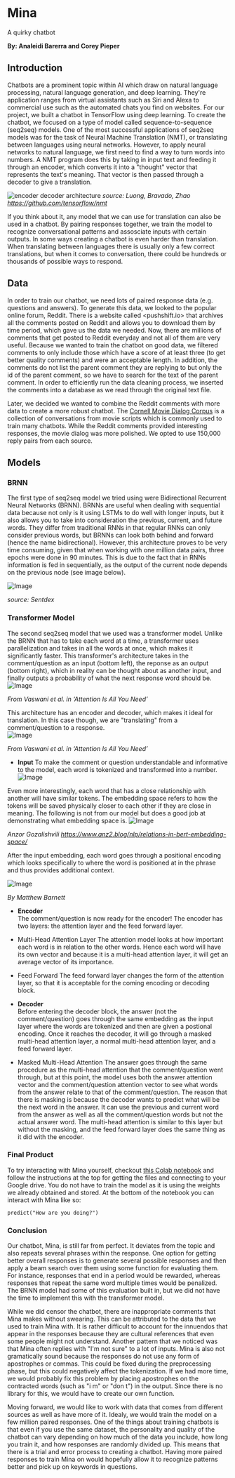 # Mina
A quirky chatbot

**By: Analeidi Barerra and Corey Pieper**

## Introduction

Chatbots are a prominent topic within AI which draw on natural language processing, natural language generation, and deep learning. They're application ranges from virtual assistants such as Siri and Alexa to commercial use such as the automated chats you find on websites. For our project, we built a chatbot in TensorFlow using deep learning. To create the chatbot, we focused on a type of model called sequence-to-sequence (seq2seq) models. One of the most successful applications of seq2seq models was for the task of Neural Machine Translation (NMT), or translating between languages using neural networks. However, to apply neural networks to natural language, we first need to find a way to turn words into numbers. A NMT program does this by taking in input text and feeding it through an encoder, which converts it into a "thought" vector that represents the text's meaning. That vector is then passed through a decoder to give a translation.

![encoder decoder architecture](encdec.jpg)
*source: Luong, Bravado, Zhao https://github.com/tensorflow/nmt*

If you think about it, any model that we can use for translation can also be used in a chatbot. By pairing responses together, we train the model to recognize conversational patterns and assosciate inputs with certain outputs. In some ways creating a chatbot is even harder than translation. When translating between languages there is usually only a few correct translations, but when it comes to conversation, there could be hundreds or thousands of possible ways to respond.

## Data

In order to train our chatbot, we need lots of paired response data (e.g. questions and answers). To generate this data, we looked to the popular online forum, Reddit. There is a website called <pushshift.io> that archives all the comments posted on Reddit and allows you to download them by time period, which gave us the data we needed. Now, there are millions of comments that get posted to Reddit everyday and not all of them are very useful. Because we wanted to train the chatbot on good data, we filtered comments to only include those which have a score of at least three (to get better quality comments) and were an acceptable length. In addition, the comments do not list the parent comment they are replying to but only the id of the parent comment, so we have to search for the text of the parent comment. In order to efficiently run the data cleaning process, we inserted the comments into a database as we read through the original text file.

Later, we decided we wanted to combine the Reddit comments with more data to create a more robust chatbot. The [Cornell Movie Dialog Corpus](https://www.cs.cornell.edu/~cristian/Cornell_Movie-Dialogs_Corpus.html) is a collection of conversations from movie scripts which is commonly used to train many chatbots. While the Reddit comments provided interesting responses, the movie dialog was more polished. We opted to use 150,000 reply pairs from each source.


## Models

### BRNN
The first type of seq2seq model we tried using were Bidirectional Recurrent Neural Networks (BRNN). BRNNs are useful when dealing with sequential data because not only is it using LSTMs to do well with longer inputs, but it also allows you to take into consideration the previous, current, and future words. They differ from traditional RNNs in that regular RNNs can only consider previous words, but BRNNs can look both behind and forward (hence the name bidirectional). However, this architecture proves to be very time consuming, given that when working with one million data pairs, three epochs were done in 90 minutes. This is due to the fact that in RNNs information is fed in sequentially, as the output of the current node depends on the previous node (see image below).

![Image](BRNN.png)

*source: Sentdex*

### Transformer Model
The second seq2seq model that we used was a transformer model. Unlike the BRNN that has to take each word at a time, a transformer uses parallelization and takes in all the words at once, which makes it significantly faster. This transformer's architecture takes in the comment/question as an input (bottom left), the reponse as an output (bottom right), which in reality can be thought about as another input, and finally outputs a probability of what the next response word should be.  
![Image](trnsfModel.png )    

*From Vaswani et al. in ‘Attention Is All You Need’*  

This architecture has an encoder and decoder, which makes it ideal for translation. In this case though, we are "translating" from a comment/question to a response.  
![Image](encoder-decoder.png) 

*From Vaswani et al. in ‘Attention Is All You Need’*  

- **Input**
To make the comment or question understandable and informative to the model, each word is tokenized and transformed into a number. 
![Image](Tokenized_Sample.png) 

 Even more interestingly, each word that has a close relationship with another will have similar tokens. The embedding space refers to how the tokens will be saved physically closer to each other if they are close in meaning. The following is not from our model but does a good job at demonstrating what embedding space is. 
 ![Image](embedding.png)  
 
 *Anzor Gozalishvili https://www.anz2.blog/nlp/relations-in-bert-embedding-space/*

 After the input embedding, each word goes through a positional encoding which looks specifically to where the word is positioned at in the phrase and thus provides additional context. 

![Image](posEncoding.png) 

*By Matthew Barnett*

- **Encoder**  
The comment/question is now ready for the encoder! The encoder has two layers: the attention layer and the feed forward layer.

- Multi-Head Attention Layer
The attention model looks at how important each word is in relation to the other words. Hence each word will have its own vector and because it is a multi-head attention layer, it will get an average vector of its importance. 

- Feed Forward
The feed forward layer changes the form of the attention layer, so that it is acceptable for the coming encoding or decoding block.
 
- **Decoder**  
Before entering the decoder block, the answer (not the comment/question) goes through the same embedding as the input layer where the words are tokenized and then are given a postional encoding. Once it reaches the decoder, it will go through a masked multi-head attention layer, a normal multi-head attention layer, and a feed forward layer. 

- Masked Multi-Head Attention
The answer goes through the same procedure as the multi-head attention that the comment/question went through, but at this point, the model uses both the answer attention vector and the comment/question attention vector to see what words from the answer relate to that of the comment/question. The reason that there is masking is because the decoder wants to predict what will be the next word in the answer. It can use the previous and current word from the answer as well as all the comment/question words but not the actual answer word. The multi-head attention is similar to this layer but without the masking, and the feed forward layer does the same thing as it did with the encoder. 


### Final Product
To try interacting with Mina yourself, checkout [this Colab notebook](https://colab.research.google.com/drive/18yMHrAgpTHai9qKG_PARiB625PSlZ8Et?usp=sharing) and follow the instructions at the top for getting the files and connecting to your Google drive. You do not have to train the model as it is using the weights we already obtained and stored. At the bottom of the notebook you can interact with Mina like so:

```predict("How are you doing?")```

### Conclusion
Our chatbot, Mina, is still far from perfect. It deviates from the topic and also repeats several phrases within the response. One option for getting better overall responses is to generate several possible responses and then apply a beam search over them using some function for evaluating them. For instance, responses that end in a period would be rewarded, whereas responses that repeat the same word multiple times would be penalized. The BRNN model had some of this evaluation built in, but we did not have the time to implement this with the transformer model. 

While we did censor the chatbot, there are inappropriate comments that Mina makes without swearing. This can be attributed to the data that we used to train Mina with. It is rather difficult to account for the innuendos that appear in the responses because they are cultural references that even some people might not understand. Another pattern that we noticed was that Mina often replies with "I'm not sure" to a lot of inputs. Mina is also not gramatically sound because the responses do not use any form of apostrophes or commas. This could be fixed during the preprocessing phase, but this could negatively affect the tokenization. If we had more time, we would probably fix this problem by placing apostrophes on the contracted words (such as "i m" or "don t") in the output. Since there is no library for this, we would have to create our own function. 

Moving forward, we would like to work with data that comes from different sources as well as have more of it. Idealy, we would train the model on a few million paired responses. One of the things about training chatbots is that even if you use the same dataset, the personality and quality of the chatbot can vary depending on how much of the data you include, how long you train it, and how responses are randomly divided up. This means that there is a trial and error process to creating a chatbot. Having more paired responses to train Mina on would hopefully allow it to recognize patterns better and pick up on keywords in questions.

